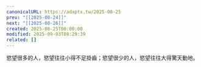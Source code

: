```yaml
---
canonicalURL: https://adaptx.tw/2025-08-25
prev: "[[2025-08-24]]"
next: "[[2025-08-26]]"
created: 2025-08-25T00:00:00
modified: 2025-09-03T08:29:39
related: []
---
```


慾望很多的人，慾望往往小得不足掛齒；慾望很少的人，慾望往往大得驚天動地。
